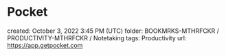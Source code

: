 # Pocket

created: October 3, 2022 3:45 PM (UTC)
folder: BOOKMRKS-MTHRFCKR / PRODUCTIVITY-MTHRFCKR / Notetaking
tags: Productivity
url: https://app.getpocket.com